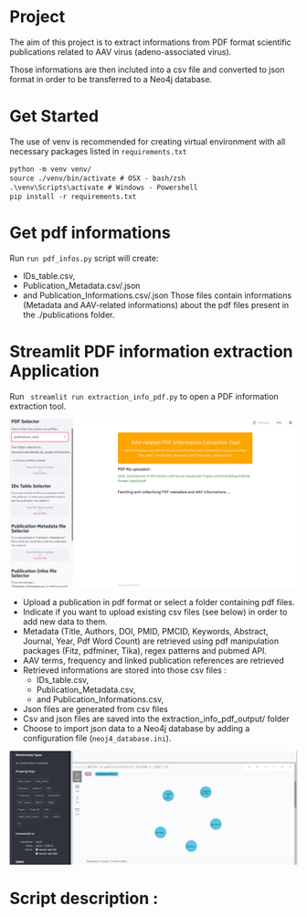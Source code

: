 # Project 
The aim of this project is to extract informations from PDF format scientific publications related to AAV virus (adeno-associated virus).

Those informations are then incluted into a csv file and converted to json format in order to be transferred to a Neo4j database.

# Get Started 
The use of venv is recommended for creating virtual environment with all necessary packages listed in `requirements.txt`

```
python -m venv venv/ 
source ./venv/bin/activate # OSX - bash/zsh
.\venv\Scripts\activate # Windows - Powershell
pip install -r requirements.txt
```

# Get pdf informations
Run `run pdf_infos.py` script will create:
- IDs_table.csv, 
- Publication_Metadata.csv/.json
- and Publication_Informations.csv/.json 
Those files contain informations (Metadata and AAV-related informations) about the pdf files present in the ./publications folder.


# Streamlit PDF information extraction Application
Run ` streamlit run extraction_info_pdf.py` to open a PDF information extraction tool. 
<p align="center">
  <img src="Img/capture_extraction_info_pdf_app.jpg" width="650" title="Streamlit Application">
</p>

- Upload a publication in pdf format or select a folder containing pdf files.
- Indicate if you want to upload existing csv files (see below) in order to add new data to them.
- Metadata (Title, Authors, DOI, PMID, PMCID, Keywords, Abstract, Journal, Year, Pdf Word Count) are retrieved using pdf manipulation packages (Fitz, pdfminer, Tika), regex patterns and pubmed API.
- AAV terms, frequency and linked publication references are retrieved
- Retrieved informations are stored into those csv files : 
  - IDs_table.csv, 
  - Publication_Metadata.csv,
  - and Publication_Informations.csv,
- Json files are generated from csv files 
- Csv and json files are saved into the extraction_info_pdf_output/ folder
- Choose to import json data to a Neo4j database by adding a configuration file (`neoj4_database.ini`).

<p align="center">
  <img src="Img/capture_Neo4j_test_example.jpg" width="650" title="Neo4j Example">
</p>


# Script description :
